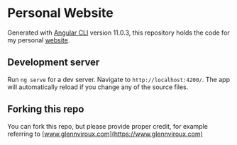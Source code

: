 # Personal Website

Generated with [Angular CLI](https://github.com/angular/angular-cli) version 11.0.3, this repository holds the code for my personal [website](https://www.glennviroux.com).

## Development server

Run `ng serve` for a dev server. Navigate to `http://localhost:4200/`. The app will automatically reload if you change any of the source files.

## Forking this repo

You can fork this repo, but please provide proper credit, for example referring to [www.glennviroux.com](https://www.glennviroux.com)
